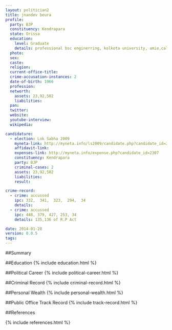 ```yaml
---
layout: politician2
title: jnandev beura
profile: 
  party: BJP
  constituency: Kendrapara
  state: Orissa
  education: 
    level: Graduate
    details: professional bsc enginerring, kolkota university, amie,calcutta university
  photo: 
  sex: 
  caste: 
  religion: 
  current-office-title: 
  crime-accusation-instances: 2
  date-of-birth: 1966
  profession: 
  networth: 
    assets: 23,92,502
    liabilities: 
  pan: 
  twitter: 
  website: 
  youtube-interview: 
  wikipedia: 

candidature: 
  - election: Lok Sabha 2009
    myneta-link: http://myneta.info/ls2009/candidate.php?candidate_id=2307
    affidavit-link: 
    expenses-link: http://myneta.info/expense.php?candidate_id=2307
    constituency: Kendrapara 
    party: BJP
    criminal-cases: 2
    assets: 23,92,502
    liabilities: 
    result:  

crime-record: 
  - crime: accussed
    ipc: 332,  341,  323,  294,  34
    details:  
  - crime: accussed
    ipc: 448, 379, 427, 253, 34
    details: 135,136 of R.P Act 

date: 2014-01-28
version: 0.0.5
tags: 
---
```

##Summary


##Education
{% include education.html %}


##Political Career
{% include political-career.html %}


##Criminal Record
{% include criminal-record.html %}


##Personal Wealth
{% include personal-wealth.html %}


##Public Office Track Record
{% include track-record.html %}


##References


{% include references.html %}